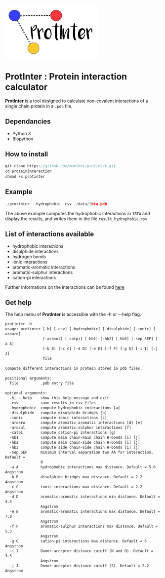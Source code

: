 <img src="./img/logo.png" width="300">


# ProtInter : Protein interaction calculator

**ProtInter** is a tool designed to calculate non-covalent interactions of a single chain protein in a `.pdb` file.

## Dependancies
- Python 3
- Biopython

## How to install

```c
git clone https://github.com/maxibor/protinter.git
cd proteininteraction
chmod +x protinter
```

## Example

```c
./protinter --hydrophobic -csv ./data/1bta.pdb  
```
The above example computes the hydrophobic interactions in `1BTA` and display the results, and writes them in the file `result_hydrophobic.csv`

## List of interactions available

- hydrophobic interactions
- disulphide interactions
- hydrogen bonds
- ionic interactions
- aromatic-aromatic interactions
- aromatic-sulphur interactions
- cation-pi interactions

Further informations on the interactions can be found [here](./doc/report.pdf)

## Get help

The help menu of **ProtInter** is accessible with the -h or --help flag.

```
protinter -h
usage: protinter [-h] [-csv] [-hydrophobic] [-disulphide] [-ionic] [-aroaro]
                 [-arosul] [-catpi] [-hb1] [-hb2] [-hb3] [-sep SEP] [-a A]
                 [-b B] [-c C] [-d D] [-e E] [-f F] [-g G] [-i I] [-j J]
                 file

Compute different interactions in protein stored in pdb files.

positional arguments:
  file          .pdb entry file

optional arguments:
  -h, --help    show this help message and exit
  -csv          save results in csv files
  -hydrophobic  compute hydrophobic interactions [a]
  -disulphide   compute disulphide bridges [b]
  -ionic        compute ionic interactions [c]
  -aroaro       compute aromatic-aromatic interactions [d] [e]
  -arosul       compute aromatic-sulphur interactions [f]
  -catpi        compute cation-pi interactions [g]
  -hb1          compute main chain-main chain H-bonds [i] [j]
  -hb2          compute main chain-side chain H-bonds [i] [j]
  -hb3          compute side chain-side chain H-bonds [i] [j]
  -sep SEP      minimum interval separation two AA for interaction. Default =
                0
  -a A          hydrophobic interactions max distance. Default = 5.0 Angstrom
  -b B          disulphide bridges max distance. Default = 2.2 Angstrom
  -c C          ionic interactions max distance. Default = 2.2 Angstrom
  -d D          aromatic-aromatic interactions min distance. Default = 4.5
                Angstrom
  -e E          aromatic-aromatic interactions max distance. Default = 7.0
                Angstrom
  -f F          aromatic-sulphur interactions max distance. Default = 5.3
                Angstrom
  -g G          cation-pi interactions max distance. Default = 6 Angstrom
  -i I          Donor-acceptor distance cutoff (N and O). Default = 3.5
                Angstrom
  -j J          Donor-acceptor distance cutoff (S). Default = 2.2 Angstrom
```
